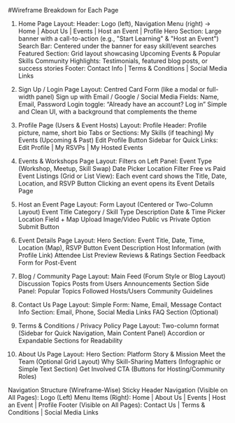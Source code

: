 #Wireframe Breakdown for Each Page

1. Home Page
   Layout:
   Header: Logo (left), Navigation Menu (right) → Home | About Us | Events | Host an Event | Profile
   Hero Section: Large banner with a call-to-action (e.g., "Start Learning" & "Host an Event")
   Search Bar: Centered under the banner for easy skill/event searches
   Featured Section: Grid layout showcasing Upcoming Events & Popular Skills
   Community Highlights: Testimonials, featured blog posts, or success stories
   Footer: Contact Info | Terms & Conditions | Social Media Links

2. Sign Up / Login Page
   Layout:
   Centred Card Form (like a modal or full-width panel)
   Sign up with Email / Google / Social Media
   Fields: Name, Email, Password
   Login toggle: “Already have an account? Log in”
   Simple and Clean UI, with a background that complements the theme

3. Profile Page (Users & Event Hosts)
   Layout:
   Profile Header: Profile picture, name, short bio
   Tabs or Sections:
   My Skills (if teaching)
   My Events (Upcoming & Past)
   Edit Profile Button
   Sidebar for Quick Links:
   Edit Profile | My RSVPs | My Hosted Events

4. Events & Workshops Page
   Layout:
   Filters on Left Panel:
   Event Type (Workshop, Meetup, Skill Swap)
   Date Picker
   Location Filter
   Free vs Paid
   Event Listings (Grid or List View):
   Each event card shows the Title, Date, Location, and RSVP Button
   Clicking an event opens its Event Details Page

5. Host an Event Page
   Layout:
   Form Layout (Centered or Two-Column Layout)
   Event Title
   Category / Skill Type
   Description
   Date & Time Picker
   Location Field + Map
   Upload Image/Video
   Public vs Private Option
   Submit Button

6. Event Details Page
   Layout:
   Hero Section: Event Title, Date, Time, Location (Map), RSVP Button
   Event Description
   Host Information (with Profile Link)
   Attendee List Preview
   Reviews & Ratings Section
   Feedback Form for Post-Event

7. Blog / Community Page
   Layout:
   Main Feed (Forum Style or Blog Layout)
   Discussion Topics
   Posts from Users
   Announcements Section
   Side Panel:
   Popular Topics
   Followed Hosts/Users
   Community Guidelines

8. Contact Us Page
   Layout:
   Simple Form: Name, Email, Message
   Contact Info Section: Email, Phone, Social Media Links
   FAQ Section (Optional)

9. Terms & Conditions / Privacy Policy Page
   Layout:
   Two-column format (Sidebar for Quick Navigation, Main Content Panel)
   Accordion or Expandable Sections for Readability

10. About Us Page
    Layout:
    Hero Section: Platform Story & Mission
    Meet the Team (Optional Grid Layout)
    Why Skill-Sharing Matters (Infographic or Simple Text Section)
    Get Involved CTA (Buttons for Hosting/Community Roles)

Navigation Structure (Wireframe-Wise)
Sticky Header Navigation (Visible on All Pages):
Logo (Left)
Menu Items (Right): Home | About Us | Events | Host an Event | Profile
Footer (Visible on All Pages):
Contact Us | Terms & Conditions | Social Media Links
 

